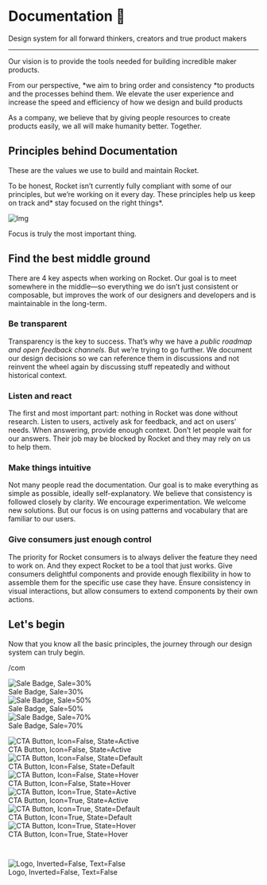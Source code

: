 
# Documentation 🚀

Design system for all forward thinkers, creators and true product makers

---

Our vision is to provide the tools needed for building incredible maker products.

From our perspective, *we aim to bring order and consistency *to products and the processes behind them. We elevate the user experience and increase the speed and efficiency of how we design and build products

As a company, we believe that by giving people resources to create products easily, we all will make humanity better. Together.

## Principles behind Documentation

These are the values we use to build and maintain Rocket.

To be honest, Rocket isn’t currently fully compliant with some of our principles, but we’re working on it every day. These principles help us keep on track and* stay focused on the right things*.

![Img](https://studio-assets.supernova.io/design-systems/14533/9289758a-6300-472a-bbc6-a57098081abf.jpeg?Expires=1990828800&Policy=eyJTdGF0ZW1lbnQiOlt7IlJlc291cmNlIjoiaHR0cHM6Ly9zdHVkaW8tYXNzZXRzLnN1cGVybm92YS5pby9kZXNpZ24tc3lzdGVtcy8xNDUzMy85Mjg5NzU4YS02MzAwLTQ3MmEtYmJjNi1hNTcwOTgwODFhYmYuanBlZyIsIkNvbmRpdGlvbiI6eyJEYXRlTGVzc1RoYW4iOnsiQVdTOkVwb2NoVGltZSI6MTk5MDgyODgwMH19fV19&Signature=E9DL6D-ZtS~4qaH18y5tnHC4gtpQUzZb85NmDFMuezn~MaWHPSumzBv6tXkxGqSgGyKh~9FaYnbfHkcJhU~4F~jdbuY70gbRxUpvnBtyCpz8o0mci-d2A9WoIZ3RGl11izD3c2WMfUaKhSaFlUw8cTGP-9vrqeUi58O2P4zYT9eAeyvOIFzQXgIgljhxiB9mIVU5a4j1vDL8ntJpagEZukKRskOgMrrB4LNQ-nRsvXFF7W5C5EkdoZPZf4jFxcQu2Yj6M9-bqNBXubYMsYYhEXqvqUOAnYVaE59E5PSSe43HKv2gp1ajSJ3ttHtTtCITO8Vyfh1FoTl03Z18ki8iZg__&Key-Pair-Id=APKAJGK34LCCAUR7N6LA)

Focus is truly the most important thing.

## Find the best middle ground

There are 4 key aspects when working on Rocket. Our goal is to meet somewhere in the middle—so everything we do isn’t just consistent or composable, but improves the work of our designers and developers and is maintainable in the long-term.

### Be transparent

Transparency is the key to success. That’s why we have a *public roadmap and open feedback channels*. But we’re trying to go further. We document our design decisions so we can reference them in discussions and not reinvent the wheel again by discussing stuff repeatedly and without historical context.

### Listen and react

The first and most important part: nothing in Rocket was done without research. Listen to users, actively ask for feedback, and act on users’ needs. When answering, provide enough context. Don’t let people wait for our answers. Their job may be blocked by Rocket and they may rely on us to help them.

### Make things intuitive

Not many people read the documentation. Our goal is to make everything as simple as possible, ideally self-explanatory. We believe that consistency is followed closely by clarity. We encourage experimentation. We welcome new solutions. But our focus is on using patterns and vocabulary that are familiar to our users.

### Give consumers just enough control

The priority for Rocket consumers is to always deliver the feature they need to work on. And they expect Rocket to be a tool that just works. Give consumers delightful components and provide enough flexibility in how to assemble them for the specific use case they have. Ensure consistency in visual interactions, but allow consumers to extend components by their own actions.

## Let's begin

Now that you know all the basic principles, the journey through our design system can truly begin.

/com

  
![Sale Badge, Sale=30%](https://studio-assets.supernova.io/design-systems/14533/b8b97051-1109-4d0c-a127-6a107bb5d246.png?Expires=1990828800&Policy=eyJTdGF0ZW1lbnQiOlt7IlJlc291cmNlIjoiaHR0cHM6Ly9zdHVkaW8tYXNzZXRzLnN1cGVybm92YS5pby9kZXNpZ24tc3lzdGVtcy8xNDUzMy9iOGI5NzA1MS0xMTA5LTRkMGMtYTEyNy02YTEwN2JiNWQyNDYucG5nIiwiQ29uZGl0aW9uIjp7IkRhdGVMZXNzVGhhbiI6eyJBV1M6RXBvY2hUaW1lIjoxOTkwODI4ODAwfX19XX0_&Signature=hB00dmqG0OwociKVD2U-cRsXfayQcs58yDiILBht07d21BV2dpUMPiJcznveO3wXTziky-0JyXrA50m7hvJ5M80JsW~oA~dl-Ifn4aslSaE9B24fBBOMOGb8OrKzoLnRYQQlNUKRIyfHSK0YIuVDxVvWqItsi5GtBpFHmnT2G-dPF1w0zUyya2MRYMbtCk5TYDTEy8L~Ds2ty2LVhIcqWaD1tsvn9j2tQvDYiLlBC3R-H85pDRFOkFhZAS7Bb4doHWtLaoH13DjVCCpdVELf2iFgNSl9AptuFc2-4pN2rXACi6G-BLIFPwJQk0TT37-kAvv4-G6djSv9mbnhZYiylA__&Key-Pair-Id=APKAJGK34LCCAUR7N6LA)  
Sale Badge, Sale=30%  
![Sale Badge, Sale=50%](https://studio-assets.supernova.io/design-systems/14533/f1840840-1b26-4d65-aaf1-87df8579ed3e.png?Expires=1990828800&Policy=eyJTdGF0ZW1lbnQiOlt7IlJlc291cmNlIjoiaHR0cHM6Ly9zdHVkaW8tYXNzZXRzLnN1cGVybm92YS5pby9kZXNpZ24tc3lzdGVtcy8xNDUzMy9mMTg0MDg0MC0xYjI2LTRkNjUtYWFmMS04N2RmODU3OWVkM2UucG5nIiwiQ29uZGl0aW9uIjp7IkRhdGVMZXNzVGhhbiI6eyJBV1M6RXBvY2hUaW1lIjoxOTkwODI4ODAwfX19XX0_&Signature=EvpVGtQG1KQT2rQYB5gJZyRAb5sRKGUzzSjUIKc4Cbv4C1NL~h5p75IVzwMumRDRloAQv19UAvQQDKms5JqMObgJYSbWIO5id6uz6kpOHwnb8VSCGMgElzG~vbFLJJHarJrkB1jarM9AxUS3nCnSC7C3yt6hA~V1G5gQWzMFxLx4vfYqPDz6UrSc-Qey-HRFMIhbjaI~ji~ZSH9arELpOYe7o3cyNrRfR4sFmUdarHuHPCtY1eLLXFqJ~9LBm37EaTJOmPNYGEar~~OJqlKruIG25ZNVGwEpAsMELRpHb3xrICdb2PXA57cCjtEXgJXmKjJ6tr1Wq2HXX~TFjwUWVg__&Key-Pair-Id=APKAJGK34LCCAUR7N6LA)  
Sale Badge, Sale=50%  
![Sale Badge, Sale=70%](https://studio-assets.supernova.io/design-systems/14533/d421b22e-e6d0-4ea5-b422-0bd1a02c4718.png?Expires=1990828800&Policy=eyJTdGF0ZW1lbnQiOlt7IlJlc291cmNlIjoiaHR0cHM6Ly9zdHVkaW8tYXNzZXRzLnN1cGVybm92YS5pby9kZXNpZ24tc3lzdGVtcy8xNDUzMy9kNDIxYjIyZS1lNmQwLTRlYTUtYjQyMi0wYmQxYTAyYzQ3MTgucG5nIiwiQ29uZGl0aW9uIjp7IkRhdGVMZXNzVGhhbiI6eyJBV1M6RXBvY2hUaW1lIjoxOTkwODI4ODAwfX19XX0_&Signature=IwVACrYAdiO81-8CW6Fm0GNfblAnyZnEdJIm1VtrdpxeGp3bwQ23rMcEbjQPFQDHlSLH1RrapOQCk1fg7ldQHYaXTQByQvAvXey06vGCYFqwChQiQPXqJuuQUa59FwoIKJ4gzG86p51yvP41Tryl97-ZHwTQiqL0u4Z4KTDVBnCWse3szDm3v-MWEzE8JkbHqCO1EIvbbV~f~mmRqaJap68D~E2Gl-u5tYNfJtKS4zofohfT5FFkwlnv~nnVihwAG5LiaxX750qlVOFu5DwY5Fl6x3xQAVDeXOdZzCghwGtmJ7JGENqZl4UQ80SubHl~tmVWX1q3~tqNQa6rnNxBEw__&Key-Pair-Id=APKAJGK34LCCAUR7N6LA)  
Sale Badge, Sale=70%  


  
![CTA Button, Icon=False, State=Active](https://studio-assets.supernova.io/design-systems/14533/d8f5ecf4-5895-45b9-ac00-9d99638adff4.png?Expires=1990828800&Policy=eyJTdGF0ZW1lbnQiOlt7IlJlc291cmNlIjoiaHR0cHM6Ly9zdHVkaW8tYXNzZXRzLnN1cGVybm92YS5pby9kZXNpZ24tc3lzdGVtcy8xNDUzMy9kOGY1ZWNmNC01ODk1LTQ1YjktYWMwMC05ZDk5NjM4YWRmZjQucG5nIiwiQ29uZGl0aW9uIjp7IkRhdGVMZXNzVGhhbiI6eyJBV1M6RXBvY2hUaW1lIjoxOTkwODI4ODAwfX19XX0_&Signature=I~UrlbUH53gZyCeTp12UJ2qfs1L3~Mc6Z83sFqg2Pew2EI3d5DgZgGXcSTPBqJnpvtlgDm1uFu2KWixDN-o3wiSUxsAIB-ScS5Fwv1lGk11uD7N3yJTuTQFNPVpg4G2qSsg0nwzp2gru4ul7Vd0eDvb6JzyD3pmeGSViVaCVH4Rz0t5VJ0tUd3zIaVj5YYQHemn5h3egG0NhXw5h317meivl8Qq7rLt9-ciIsMvFQ4EgPPpTTFduNaNdMfN4pMEn~KhfYg-yCNWpKYSM0xtrGNVTootxZJlhRyyT9IBjBfy3UXxF5shUSOmuGz6C6lktBo~QKZLV9t35DMFNhHUioA__&Key-Pair-Id=APKAJGK34LCCAUR7N6LA)  
CTA Button, Icon=False, State=Active  
![CTA Button, Icon=False, State=Default](https://studio-assets.supernova.io/design-systems/14533/01710d89-1b4c-4a53-8328-67607d646679.png?Expires=1990828800&Policy=eyJTdGF0ZW1lbnQiOlt7IlJlc291cmNlIjoiaHR0cHM6Ly9zdHVkaW8tYXNzZXRzLnN1cGVybm92YS5pby9kZXNpZ24tc3lzdGVtcy8xNDUzMy8wMTcxMGQ4OS0xYjRjLTRhNTMtODMyOC02NzYwN2Q2NDY2NzkucG5nIiwiQ29uZGl0aW9uIjp7IkRhdGVMZXNzVGhhbiI6eyJBV1M6RXBvY2hUaW1lIjoxOTkwODI4ODAwfX19XX0_&Signature=agtxpqO6ZVnJLVChcOXthz5iHgRKMvKO5DmbNkBZVMCrEVC70h3ShwS8HClUxzddDbozHBvJPq~szNrfPEEI9WuGU1Z1m6pfFY~pfLTv6zT3T6LYctnwuJ3ntpKFY56e1AVGC2u7UGd1Ej6V6SqNa0SQp~7c-jSbc-IzWqvSyDZ6MxCUZjiOq2FoHyb5nNWPvthWrV-W-9-l0-DE8xdS4vFrSh~MHkAhZ0seHI-OZHHjGsbz3WGZ-YIutnJdvJL-0WYgvfJglGbKhsS2TcmQXOH-RAJJTfp3v2DhS744fFBuG~Uq0qE6ZHY288JxRRCSDh3O-bVf6IvIPlYGvGA5lg__&Key-Pair-Id=APKAJGK34LCCAUR7N6LA)  
CTA Button, Icon=False, State=Default  
![CTA Button, Icon=False, State=Hover](https://studio-assets.supernova.io/design-systems/14533/bbbacc2b-0815-4d83-83af-27a416c42b98.png?Expires=1990828800&Policy=eyJTdGF0ZW1lbnQiOlt7IlJlc291cmNlIjoiaHR0cHM6Ly9zdHVkaW8tYXNzZXRzLnN1cGVybm92YS5pby9kZXNpZ24tc3lzdGVtcy8xNDUzMy9iYmJhY2MyYi0wODE1LTRkODMtODNhZi0yN2E0MTZjNDJiOTgucG5nIiwiQ29uZGl0aW9uIjp7IkRhdGVMZXNzVGhhbiI6eyJBV1M6RXBvY2hUaW1lIjoxOTkwODI4ODAwfX19XX0_&Signature=NEVGILByltQwQ3mMHYSyVJvId~OlnCQR4ZEukEowl4G0NN3-dX~g2UHpAN00FXluZAc0tkOcp1w66SwH2gunvyYRNNCCBDgS~u6PiIQ080MTTS43F~DbHPiCFd9wy9~DC2uc0BU6IIwxrQgfyVt2kpnNmrGsVjHiW2eGsx6exJ5fg5~GXhxmdwQrxT7c1a5LZuTkiYg~teHz1swuz5EEosVNLJhiaUgsna2SC4B4yUIifks-B3Eg2BxG8Ao0o-vWlUz7F8Obk4uAzq564EG3POL6clPYB6Mf4VTODh9wUe9hzKyhgTkwtoZoJkrKerKFd5ixFqJL3AQVk2b6V3Jn2g__&Key-Pair-Id=APKAJGK34LCCAUR7N6LA)  
CTA Button, Icon=False, State=Hover  
![CTA Button, Icon=True, State=Active](https://studio-assets.supernova.io/design-systems/14533/f5bdd3fc-b54b-4293-8b80-9b42bda7ce38.png?Expires=1990828800&Policy=eyJTdGF0ZW1lbnQiOlt7IlJlc291cmNlIjoiaHR0cHM6Ly9zdHVkaW8tYXNzZXRzLnN1cGVybm92YS5pby9kZXNpZ24tc3lzdGVtcy8xNDUzMy9mNWJkZDNmYy1iNTRiLTQyOTMtOGI4MC05YjQyYmRhN2NlMzgucG5nIiwiQ29uZGl0aW9uIjp7IkRhdGVMZXNzVGhhbiI6eyJBV1M6RXBvY2hUaW1lIjoxOTkwODI4ODAwfX19XX0_&Signature=FZT-ypXSYF8tOuCx0aa6Cv1nMuW7iDF8feGNMRXJS28ynklHTDo23OLqzBiGzkKbNTMsyMq4ozFREWwhG~rOq7DsfwDsmZ9QFd79FXC6pq3~5CueHzD7fnv8JeHE77ooEQtpmH3AFNvAj0~C5Uw6ewn7voE3ZjMRPw6JHb1NGphXfG8jBQUbe5ff7TD8rT~V7egP~amhsdoZPrbm5SplhUtS6P7FEoT~WDFCGzSokYWhgg5WFoVxmi5pEFYlMbQcOKLZ26JQIFarInnAPWayJSR5iEInb~of3Qk18Q64Y94TZLLhjDLM0P9bBtuuCUj3488mXxcxyLI68Ej1z2c1ZQ__&Key-Pair-Id=APKAJGK34LCCAUR7N6LA)  
CTA Button, Icon=True, State=Active  
![CTA Button, Icon=True, State=Default](https://studio-assets.supernova.io/design-systems/14533/61d3cece-ff1e-4609-85c9-fc52b566345e.png?Expires=1990828800&Policy=eyJTdGF0ZW1lbnQiOlt7IlJlc291cmNlIjoiaHR0cHM6Ly9zdHVkaW8tYXNzZXRzLnN1cGVybm92YS5pby9kZXNpZ24tc3lzdGVtcy8xNDUzMy82MWQzY2VjZS1mZjFlLTQ2MDktODVjOS1mYzUyYjU2NjM0NWUucG5nIiwiQ29uZGl0aW9uIjp7IkRhdGVMZXNzVGhhbiI6eyJBV1M6RXBvY2hUaW1lIjoxOTkwODI4ODAwfX19XX0_&Signature=jxcs1-vqrMm4kRzMk1ETM0tcOmG9BQ6yGZtBXMGiNnXyqGWn-EEUx8-1qmL0eKInUwa-UwUw7Ks6VtrkiD-N8Q6gAl~lw06Od8SMJljZ-55nPW4eLxLhaKvVDsOE1RJqgVrmHh3T9vj7WR8mwoFlZh86H-cux0FKeNSmaCn2kkAgw7-tXibu6WB14w2Pg2DGTzlK36RRyIGtACwTs1gZJg1nSUPOvAC2UNCUmpUZivunMt7z4gh3XgAWS5OpVWQhJSqSdQJVQ2o8o-C-XSMB3hTwRi7m7VjDNRwopNZH2ruhhwuw7EO5hmWOsRFFyXi24fMuzY2~6N0DUlngflLicA__&Key-Pair-Id=APKAJGK34LCCAUR7N6LA)  
CTA Button, Icon=True, State=Default  
![CTA Button, Icon=True, State=Hover](https://studio-assets.supernova.io/design-systems/14533/6d434574-9f5e-473e-9e9d-60a65148b123.png?Expires=1990828800&Policy=eyJTdGF0ZW1lbnQiOlt7IlJlc291cmNlIjoiaHR0cHM6Ly9zdHVkaW8tYXNzZXRzLnN1cGVybm92YS5pby9kZXNpZ24tc3lzdGVtcy8xNDUzMy82ZDQzNDU3NC05ZjVlLTQ3M2UtOWU5ZC02MGE2NTE0OGIxMjMucG5nIiwiQ29uZGl0aW9uIjp7IkRhdGVMZXNzVGhhbiI6eyJBV1M6RXBvY2hUaW1lIjoxOTkwODI4ODAwfX19XX0_&Signature=bKFBVPivf2N0G9MkXz9j0RDXQjpgrGIjj-QskSlxbo46jnMR~q3StxKicCmzNMlf2kp89VnPU0-UkuSJCU8E7rBK~ZYgXAGN6OAFThWOvMw6YslOUIhWwtrJChOWdvWY3bTmCtj-gLZrSokdyL0OGd1HSzMNs90gme9dH6l8jbkps9XXtBeLDv8SCTUJxirNcL7Se-N~RDg6VHvleHVcYjS5J7eisql0XMGk0tkSI26fkmQjBtdC4tkcS-DKUhL2~e-HMYpOCm4460eyuF8Hovj52-klR8~NfdZeaoCaLNJbT4wHgJyhshymgRNiaWQlBJATlF7QiGslezzCQ-wUKA__&Key-Pair-Id=APKAJGK34LCCAUR7N6LA)  
CTA Button, Icon=True, State=Hover  


```javascript  
  
```

  
![Logo, Inverted=False, Text=False](https://studio-assets.supernova.io/design-systems/14533/412de775-9e70-47e5-bd07-327184a86f80.png?Expires=1990828800&Policy=eyJTdGF0ZW1lbnQiOlt7IlJlc291cmNlIjoiaHR0cHM6Ly9zdHVkaW8tYXNzZXRzLnN1cGVybm92YS5pby9kZXNpZ24tc3lzdGVtcy8xNDUzMy80MTJkZTc3NS05ZTcwLTQ3ZTUtYmQwNy0zMjcxODRhODZmODAucG5nIiwiQ29uZGl0aW9uIjp7IkRhdGVMZXNzVGhhbiI6eyJBV1M6RXBvY2hUaW1lIjoxOTkwODI4ODAwfX19XX0_&Signature=NqQ0jzamZAZaM0OwVguWlwkjRsU2fOXIlA1a2Lxd8R06fba3mIZJ9eAGT0Fq9s7cvX5vYaA5qGmTbyYpMDg-qtVtaCeLuMnB1NOpHLUHglvfvCx53pgKqsKYVCZHGmH9r7ymORqrHS32LdOygYKLJz7sN9E5dXSIr~mnSzTPb2PtolgOWRsP0wn8dXj5BrYxKQ0gIZn6ain70JmXcoLac4bso-MSrGEeHKlqQP0-dlZWS3uAkMJGUBiR3OXEUnp~2-bWBG1D3YpjY29huElmY01YmgSzuZsQkUdM1SiiHwkiTAJn0n8VydsIs1yAyPv9Q9GdOHt-pP24vxEDh-3L7Q__&Key-Pair-Id=APKAJGK34LCCAUR7N6LA)  
Logo, Inverted=False, Text=False  


  
  

